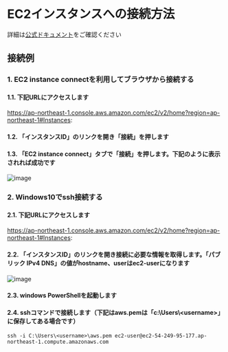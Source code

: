 # EC2インスタンスへの接続方法
詳細は[公式ドキュメント](https://docs.aws.amazon.com/ja_jp/AWSEC2/latest/UserGuide/AccessingInstances.html)をご確認ください
## 接続例
### 1. EC2 instance connectを利用してブラウザから接続する
#### 1.1. 下記URLにアクセスします
https://ap-northeast-1.console.aws.amazon.com/ec2/v2/home?region=ap-northeast-1#Instances:
#### 1.2. 「インスタンスID」のリンクを開き「接続」を押します
#### 1.3. 「EC2 instance connect」タブで「接続」を押します。下記のように表示されれば成功です
![image](https://user-images.githubusercontent.com/91726058/137103464-5f40f962-4f18-400d-872a-83ade0748d35.png)
### 2. Windows10でssh接続する
#### 2.1. 下記URLにアクセスします
https://ap-northeast-1.console.aws.amazon.com/ec2/v2/home?region=ap-northeast-1#Instances:
#### 2.2. 「インスタンスID」のリンクを開き接続に必要な情報を取得します。「パブリック IPv4 DNS」の値がhostname、userはec2-userになります
![image](https://user-images.githubusercontent.com/91726058/137101274-35ce5886-14b4-4f5a-981c-47c97c96b643.png)
#### 2.3. windows PowerShellを起動します
#### 2.4. sshコマンドで接続します（下記はaws.pemは「c:\Users\\\<username>」に保存してある場合です）
```
ssh -i C:\Users\<username>\aws.pem ec2-user@ec2-54-249-95-177.ap-northeast-1.compute.amazonaws.com
```

